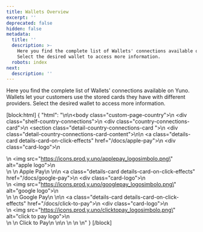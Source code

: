 ```yaml
---
title: Wallets Overview
excerpt: ''
deprecated: false
hidden: false
metadata:
  title: ''
  description: >-
    Here you find the complete list of Wallets' connections available on Yuno.
    Select the desired wallet to access more information.
  robots: index
next:
  description: ''
---
```

Here you find the complete list of Wallets' connections available on Yuno. Wallets let your customers use the stored cards they have with different providers. Select the desired wallet to access more information.

[block:html]
{
  "html": "<style>\n  .content-body {\n    margin: 0 !important;\n  }\n\n  .content-toc {\n    display: none;\n  }\n\n  .shelf-country-connections {\n    margin: 0;\n  }\n\n  .country-connections-card {\n    border-radius: 10px;\n  }\n\n  .country-connections-card .country-connections-card-header {\n    display: flex;\n    align-items: center;\n  }\n\n  .country-connections-card .country-connections-card-header h2 {\n    margin: 30px 0 0 10px;\n  }\n\n  .country-connections-card .country-connections-card-logo {\n    max-width: 50px;\n    margin: 30px 0 0 30px;\n  }\n\n  .detail-country-connections-card-title .title {\n    margin: 2rem 0 1rem 0;\n    font-weight: 600;\n    font-size: 0.85rem;\n    border-bottom: 1px solid #BABABA;\n    padding-bottom: 4px !important;\n  }\n\n  .detail-country-connections-card-content {\n    display: grid;\n    grid-template-columns: repeat(4, 1fr);\n    grid-template-rows: 1fr;\n    column-gap: 10px;\n    row-gap: 10px;\n    align-items: center;\n    font-size: 0.85rem;\n  }\n\n  @media only screen and (max-width: 1210px) {\n    .detail-country-connections-card-content {\n      grid-template-columns: repeat(3, 1fr);\n    }\n  }\n\n  @media only screen and (max-width: 850px) {\n    .detail-country-connections-card-content {\n      grid-template-columns: repeat(2, 1fr);\n    }\n  }\n\n  @media only screen and (max-width: 768px) {\n    .detail-country-connections-card-content {\n      grid-template-columns: repeat(3, 1fr);\n    }\n  }\n\n  @media only screen and (max-width: 650px) {\n    .detail-country-connections-card-content {\n      grid-template-columns: repeat(2, 1fr);\n    }\n  }\n\n  @media only screen and (max-width: 415px) {\n    .detail-country-connections-card-content {\n      grid-template-columns: repeat(1, 1fr);\n    }\n  }\n\n  .details-card {\n    border: 1px solid var(--yuno-purple-50);\n    display: flex;\n    align-items: center;\n    gap: 10px;\n    padding: 0.6rem;\n    border-radius: 7px;\n  }\n\n  .details-card-on-click-effects {\n    cursor: pointer;\n  }\n\n  .details-card-on-click-effects:hover {\n    transform: scale(1.02);\n    box-shadow: 0 5px 5px var(--yuno-purple-10);\n  }\n\n  .details-card .card-logo div {\n    height: 23px;\n    width: 30px;\n    display: flex;\n    flex-direction: column;\n    justify-content: center;\n    align-items: center;\n  }\n\n  .details-card .card-name {\n    grid-area: name;\n    align-self: center;\n  }\n\n  .details-card img {\n    max-height: 23px;\n    max-width: 23px;\n  }\n\n  .details-card .card-title {\n    display: inline-block;\n    ;\n    padding: 0;\n    margin: 0;\n  }\n\n  /* ------------------------ define the configuration for DARK Mode ------------------------  */\n\n  @media (prefers-color-scheme: dark) {\n    .details-card-on-click-effects:hover {\n      box-shadow: none !important;\n    }\n  }\n\n  [data-color-mode=\"dark\"] .details-card-on-click-effects:hover {\n    box-shadow: none !important;\n  }\n</style>\n\n<body class=\"custom-page-country\">\n  <div class=\"shelf-country-connections\">\n    <div class=\"country-connections-card\">\n      <section class=\"detail-country-connections-card \">\n        <div class=\"detail-country-connections-card-content\">\n\n          <a class=\"details-card details-card-on-click-effects\" href=\"/docs/apple-pay\">\n            <div class=\"card-logo\">\n              <div>\n                <img src=\"https://icons.prod.y.uno/applepay_logosimbolo.png\" alt=\"apple logo\">\n              </div>\n            </div>\n            <span class='card-title'>Apple Pay</span>\n          </a>\n\n          <a class=\"details-card details-card-on-click-effects\" href=\"/docs/google-pay\">\n            <div class=\"card-logo\">\n              <div>\n                <img src=\"https://icons.prod.y.uno/googlepay_logosimbolo.png\" alt=\"google logo\">\n              </div>\n            </div>\n            <span class='card-title'>Google Pay</span>\n          </a>\n\n          <a class=\"details-card details-card-on-click-effects\" href=\"/docs/click-to-pay\">\n            <div class=\"card-logo\">\n              <div>\n                <img src=\"https://icons.prod.y.uno/clicktopay_logosimbolo.png\" alt=\"click to pay logo\">\n              </div>\n            </div>\n            <span class='card-title'>Click to Pay</span>\n          </a>\n\n      </section>\n    </div>\n  </div>\n</body>"
}
[/block]